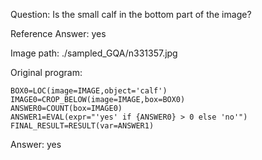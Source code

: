 Question: Is the small calf in the bottom part of the image?

Reference Answer: yes

Image path: ./sampled_GQA/n331357.jpg

Original program:

```
BOX0=LOC(image=IMAGE,object='calf')
IMAGE0=CROP_BELOW(image=IMAGE,box=BOX0)
ANSWER0=COUNT(box=IMAGE0)
ANSWER1=EVAL(expr="'yes' if {ANSWER0} > 0 else 'no'")
FINAL_RESULT=RESULT(var=ANSWER1)
```
Answer: yes

